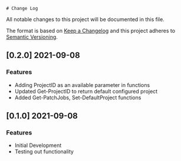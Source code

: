     # Change Log

All notable changes to this project will be documented in this file.

The format is based on [Keep a Changelog](http://keepachangelog.com/)
and this project adheres to [Semantic Versioning](http://semver.org/).

## [0.2.0] 2021-09-08
### Features
 - Adding ProjectID as an available parameter in functions
 - Updated Get-ProjectID to return default configured project
 - Added Get-PatchJobs, Set-DefaultProject functions

## [0.1.0] 2021-09-08

### Features
 - Initial Development
 - Testing out functionality